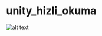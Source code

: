 # unity_hizli_okuma
![alt text](https://user-images.githubusercontent.com/59014749/110935723-dc2cc800-8340-11eb-8756-9c5f0d68c952.jpeg)

